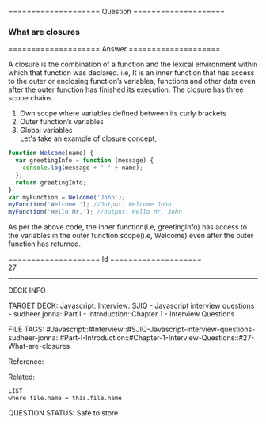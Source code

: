 ==================== Question ====================  

### What are closures  

==================== Answer ====================  

A closure is the combination of a function and the lexical environment within
which that function was declared. i.e, It is an inner function that has access
to the outer or enclosing function’s variables, functions and other data even
after the outer function has finished its execution. The closure has three scope
chains.

1. Own scope where variables defined between its curly brackets
2. Outer function’s variables
3. Global variables  
   Let's take an example of closure concept,

```javascript
function Welcome(name) {
  var greetingInfo = function (message) {
    console.log(message + ' ' + name);
  };
  return greetingInfo;
}
var myFunction = Welcome('John');
myFunction('Welcome '); //Output: Welcome John
myFunction('Hello Mr.'); //output: Hello Mr. John
```

As per the above code, the inner function(i.e, greetingInfo) has access to the
variables in the outer function scope(i.e, Welcome) even after the outer
function has returned.

==================== Id ====================  
27

---

DECK INFO

TARGET DECK: Javascript::Interview::SJIQ - Javascript interview questions - sudheer jonna::Part I - Introduction::Chapter 1 - Interview Questions

FILE TAGS: #Javascript::#Interview::#SJIQ-Javascript-interview-questions-sudheer-jonna::#Part-I-Introduction::#Chapter-1-Interview-Questions::#27-What-are-closures

Reference:

Related:

```dataview
LIST
where file.name = this.file.name
```

QUESTION STATUS: Safe to store
